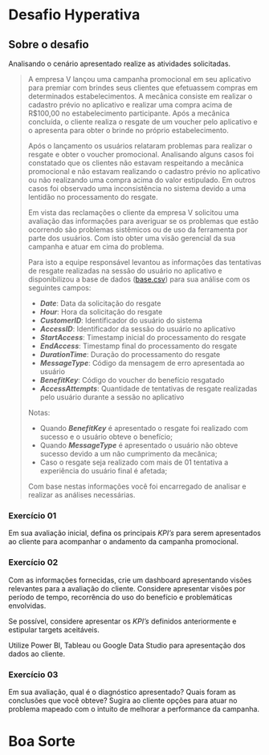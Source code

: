Desafio Hyperativa
==================

## Sobre o desafio

Analisando o cenário apresentado realize as atividades solicitadas.

> A empresa V lançou uma campanha promocional em seu aplicativo para premiar com brindes seus clientes que efetuassem compras em determinados estabelecimentos. A mecânica consiste em realizar o cadastro prévio no aplicativo e realizar uma compra acima de R$100,00 no estabelecimento participante. Após a mecânica concluída, o cliente realiza o resgate de um voucher pelo aplicativo e o apresenta para obter o brinde no próprio estabelecimento.
>
> Após o lançamento os usuários relataram problemas para realizar o resgate e obter o voucher promocional. Analisando alguns casos foi constatado que os clientes não estavam respeitando a mecânica promocional e não estavam realizando o cadastro prévio no aplicativo ou não realizando uma compra acima do valor estipulado. Em outros casos foi observado uma inconsistência no sistema devido a uma lentidão no processamento do resgate.
>
> Em vista das reclamações o cliente da empresa V solicitou uma avaliação das informações para averiguar se os problemas que estão ocorrendo são problemas sistêmicos ou de uso da ferramenta por parte dos usuários. Com isto obter uma visão gerencial da sua campanha e atuar em cima do problema. 
>
> Para isto a equipe responsável levantou as informações das tentativas de resgate realizadas na sessão do usuário no aplicativo e disponibilizou a base de dados ([base.csv](https://github.com/hyperativa/bi/master/base.csv)) para sua análise com os seguintes campos:
> 
> - _**Date**_: Data da solicitação do resgate
> - _**Hour**_: Hora da solicitação do resgate
> - _**CustomerID**_: Identificador do usuário do sistema
> - _**AccessID**_: Identificador da sessão do usuário no aplicativo
> - _**StartAccess**_: Timestamp inicial do processamento do resgate
> - _**EndAccess**_: Timestamp final do processamento do resgate
> - _**DurationTime**_: Duração do processamento do resgate
> - _**MessageType**_: Código da mensagem de erro apresentada ao usuário
> - _**BenefitKey**_: Código do voucher do benefício resgatado
> - _**AccessAttempts**_: Quantidade de tentativas de resgate realizadas pelo usuário durante a sessão no aplicativo
> 
> Notas: 
> - Quando _**BenefitKey**_ é apresentado o resgate foi realizado com sucesso e o usuário obteve o benefício;
> - Quando _**MessageType**_ é apresentado o usuário não obteve sucesso devido a um não cumprimento da mecânica;
> - Caso o resgate seja realizado com mais de 01 tentativa a experiência do usuário final é afetada;
>
> Com base nestas informações você foi encarregado de analisar e realizar as análises necessárias.


### Exercício 01

Em sua avaliação inicial, defina os principais _KPI’s_ para serem apresentados ao cliente para acompanhar o andamento da campanha promocional.


### Exercício 02

Com as informações fornecidas, crie um dashboard apresentando visões relevantes para a avaliação do cliente. Considere apresentar visões por período de tempo, recorrência do uso do benefício e problemáticas envolvidas. 

Se possível, considere apresentar os _KPI’s_ definidos anteriormente e estipular targets aceitáveis.

Utilize Power BI, Tableau ou Google Data Studio para apresentação dos dados ao cliente.


### Exercício 03

Em sua avaliação, qual é o diagnóstico apresentado? Quais foram as conclusões que você obteve? Sugira ao cliente opções para atuar no problema mapeado com o intuito de melhorar a performance da campanha.


# Boa Sorte


